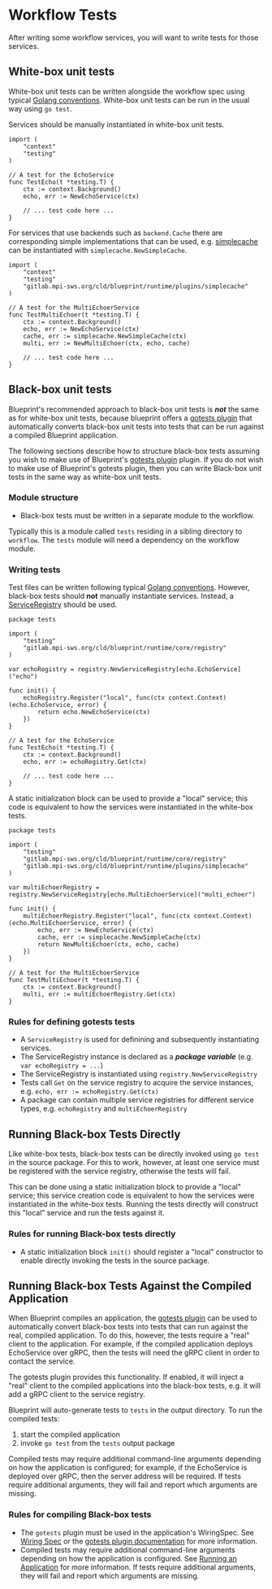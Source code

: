 # Workflow Tests

After writing some workflow services, you will want to write tests for those services.

## White-box unit tests

White-box unit tests can be written alongside the workflow spec using typical [Golang conventions](https://go.dev/doc/tutorial/add-a-test).  White-box unit tests can be run in the usual way using `go test`.

Services should be manually instantiated in white-box unit tests.

```
import (
    "context"
    "testing"
)

// A test for the EchoService
func TestEcho(t *testing.T) {
    ctx := context.Background()
    echo, err := NewEchoService(ctx)
    
    // ... test code here ...
}
```

For services that use backends such as `backend.Cache` there are corresponding simple implementations that can be used, e.g. [simplecache](../../runtime/plugins/simplecache/cache.go) can be instantiated with `simplecache.NewSimpleCache`.

```
import (
    "context"
    "testing"
    "gitlab.mpi-sws.org/cld/blueprint/runtime/plugins/simplecache"
)

// A test for the MultiEchoerService
func TestMultiEchoer(t *testing.T) {
    ctx := context.Background()
    echo, err := NewEchoService(ctx)
    cache, err := simplecache.NewSimpleCache(ctx)
    multi, err := NewMultiEchoer(ctx, echo, cache)

    // ... test code here ...
}
```


## Black-box unit tests

Blueprint's recommended approach to black-box unit tests is ***not*** the same as for white-box unit tests, because blueprint offers a [gotests plugin](../../plugins/gotests/) that automatically converts black-box unit tests into tests that can be run against a compiled Blueprint application.

The following sections describe how to structure black-box tests assuming you wish to make use of Blueprint's [gotests plugin](../../plugins/gotests/) plugin.  If you do not wish to make use of Blueprint's gotests plugin, then you can write Black-box unit tests in the same way as white-box unit tests.

### Module structure

* Black-box tests must be written in a separate module to the workflow.

Typically this is a module called `tests` residing in a sibling directory to `workflow`.  The `tests` module will need a dependency on the workflow module.

### Writing tests

Test files can be written following typical [Golang conventions](https://go.dev/doc/tutorial/add-a-test).  However, black-box tests should **not** manually instantiate services.  Instead, a [ServiceRegistry](../../runtime/core/registry/) should be used.

```
package tests

import (
    "testing"
    "gitlab.mpi-sws.org/cld/blueprint/runtime/core/registry"
)

var echoRegistry = registry.NewServiceRegistry[echo.EchoService]("echo")

func init() {
    echoRegistry.Register("local", func(ctx context.Context) (echo.EchoService, error) {
        return echo.NewEchoService(ctx)
    })
}

// A test for the EchoService
func TestEcho(t *testing.T) {
    ctx := context.Background()
    echo, err := echoRegistry.Get(ctx)
    
    // ... test code here ...
}
```

A static initialization block can be used to provide a "local" service; this code is equivalent to how the services were instantiated in the white-box tests.


```
package tests

import (
    "testing"
    "gitlab.mpi-sws.org/cld/blueprint/runtime/core/registry"
    "gitlab.mpi-sws.org/cld/blueprint/runtime/plugins/simplecache"
)

var multiEchoerRegistry = registry.NewServiceRegistry[echo.MultiEchoerService]("multi_echoer")

func init() {
    multiEchoerRegistry.Register("local", func(ctx context.Context) (echo.MultiEchoerService, error) {
        echo, err := NewEchoService(ctx)
        cache, err := simplecache.NewSimpleCache(ctx)
        return NewMultiEchoer(ctx, echo, cache)
    })
}

// A test for the MultiEchoerService
func TestMultiEchoer(t *testing.T) {
    ctx := context.Background()
    multi, err := multiEchoerRegistry.Get(ctx)
}
```

### Rules for defining gotests tests

* A `ServiceRegistry` is used for definining and subsequently instantiating services.
* The ServiceRegistry instance is declared as a ***package variable*** (e.g. `var echoRegistry = ...`)
* The ServiceRegistry is instantiated using `registry.NewServiceRegistry`
* Tests call `Get` on the service registry to acquire the service instances, e.g. `echo, err := echoRegistry.Get(ctx)`
* A package can contain multiple service registries for different service types, e.g. `echoRegistry` and `multiEchoerRegistry`

## Running Black-box Tests Directly

Like white-box tests, black-box tests can be directly invoked using `go test` in the source package.  For this to work, however, at least one service must be registered with the service registry, otherwise the tests will fail.

This can be done using a static initialization block to provide a "local" service; this service creation code is equivalent to how the services were instantiated in the white-box tests.  Running the tests directly will construct this "local" service and run the tests against it.

### Rules for running Black-box tests directly

* A static initialization block `init()` should register a "local" constructor to enable directly invoking the tests in the source package.

## Running Black-box Tests Against the Compiled Application

When Blueprint compiles an application, the [gotests plugin](../../plugins/gotests/) can be used to automatically convert black-box tests into tests that can run against the real, compiled application.  To do this, however, the tests require a "real" client to the application.  For example, if the compiled application deploys EchoService over gRPC, then the tests will need the gRPC client in order to contact the service.

The gotests plugin provides this functionality.  If enabled, it will inject a "real" client to the compiled applications into the black-box tests, e.g. it will add a gRPC client to the service registry.

Blueprint will auto-generate tests to `tests` in the output directory.  To run the compiled tests:
 1. start the compiled application
 2. invoke `go test` from the `tests` output package

Compiled tests may require additional command-line arguments depending on how the application is configured; for example, if the EchoService is deployed over gRPC, then the server address will be required.  If tests require additional arguments, they will fail and report which arguments are missing.

### Rules for compiling Black-box tests

* The `gotests` plugin must be used in the application's WiringSpec.  See [Wiring Spec](wiring.md) or the [gotests plugin documentation](../../plugins/gotests/) for more information.
* Compiled tests may require additional command-line arguments depending on how the application is configured.  See [Running an Application](running.md) for more information.  If tests require additional arguments, they will fail and report which arguments are missing.